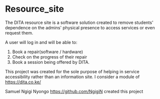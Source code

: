 # Resource_site
The DITA resource site is a software solution created to remove students' dependence on the admins' physical presence to access services or even request them. 

A user will log in and will be able to:
  1. Book a repair(software / hardware)
  2. Check on the progress of their repair
  3. Book a session being offered by DITA.

This project was created for the sole purpose of helping in service accessibility rather than an information site. I consider a module of https://dita.co.ke/ 

Samuel Ngigi Nyongo https://github.com/NgigiN created this project
